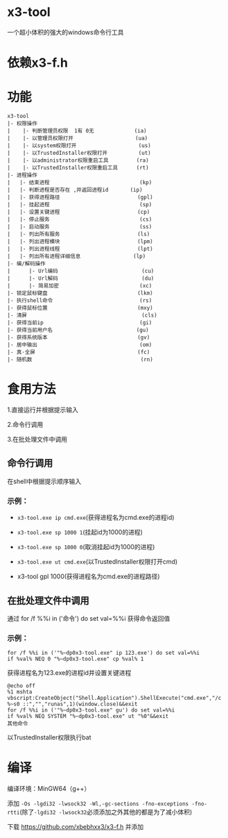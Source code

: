 # x3-tool
一个超小体积的强大的windows命令行工具

# 依赖x3-f.h

# 功能
    x3-tool
    |- 权限操作                                     
    |    |- 判断管理员权限  1有 0无             (ia)
    |    |- 以管理员权限打开                    (ua)
    |    |- 以system权限打开                    (us)
    |    |- 以TrustedInstaller权限打开          (ut)
    |    |- 以administrator权限重启工具         (ra)
    |    |- 以TrustedInstaller权限重启工具      (rt)
    |- 进程操作                                     
    |   |- 结束进程                             (kp)
    |   |- 判断进程是否存在 ,并返回进程id       (ip)
    |   |- 获得进程路径                         (gpl)
    |   |- 挂起进程                             (sp)
    |   |- 设置关键进程                         (cp)
    |   |- 停止服务                             (cs)
    |   |- 启动服务                             (ss)
    |   |- 列出所有服务                         (ls)
    |   |- 列出进程模块                         (lpm)
    |   |- 列出进程线程                         (lpt)
    |   |- 列出所有进程详细信息                 (lp)
    |- 编/解码操作                                  
    |      |- Url编码                           (cu)
    |      |- Url解码                           (du)
    |      |- 简易加密                          (xc)
    |- 锁定鼠标键盘                             (lkm)
    |- 执行shell命令                            (rs)
    |- 获得鼠标位置                             (mxy)
    |- 清屏                                     (cls)
    |- 获得当前ip                               (gi)
    |- 获得当前用户名                           (gu)
    |- 获得系统版本                             (gv)
    |- 居中输出                                 (om)
    |- 真·全屏                                 (fc)
    |- 随机数                                   (rn)
# 食用方法
1.直接运行并根据提示输入

2.命令行调用

3.在批处理文件中调用

## 命令行调用

在shell中根据提示顺序输入

### 示例：
- `x3-tool.exe ip cmd.exe`(获得进程名为cmd.exe的进程id)

- `x3-tool.exe sp 1000 1`(挂起id为1000的进程)

- `x3-tool.exe sp 1000 0`(取消挂起id为1000的进程)

- `x3-tool.exe ut cmd.exe`(以TrustedInstaller权限打开cmd)

- x3-tool gpl 1000(获得进程名为cmd.exe的进程路径)

## 在批处理文件中调用

通过
    for /f %%i in ('命令') do set val=%%i 
获得命令返回值

### 示例：
    for /f %%i in ('"%~dp0x3-tool.exe" ip 123.exe') do set val=%%i 
    if %val% NEQ 0 "%~dp0x3-tool.exe" cp %val% 1
    
获得进程名为123.exe的进程id并设置关键进程

    @echo off
    %1 mshta vbscript:CreateObject("Shell.Application").ShellExecute("cmd.exe","/c %~s0 ::","","runas",1)(window.close)&&exit
    for /f %%i in ('"%~dp0x3-tool.exe" gu') do set val=%%i 
    if %val% NEQ SYSTEM "%~dp0x3-tool.exe" ut "%0"&&exit
    其他命令
    
以TrustedInstaller权限执行bat

# 编译
编译环境：MinGW64（g++）

添加 `-Os -lgdi32 -lwsock32 -Wl,-gc-sections -fno-exceptions -fno-rtti`(除了`-lgdi32 -lwsock32`必须添加之外其他的都是为了减小体积)

下载 https://github.com/xbebhxx3/x3-f.h 并添加

